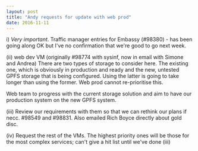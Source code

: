 ```yaml
---
layout: post
title: "Andy requests for update with web prod"
date: 2016-11-11
---
```


i) *Very important*. Traffic manager entries for Embassy (#98380) - has been going along OK but I've no confirmation that we're good to go next week.

(ii) web dev VM (originally #98774 with sysinf, now in email with Simone and Andrea)
There are two types of storage to consider here. The existing one, which is obviously in production and ready and the new, untested GPFS storage that is being configured. Using the latter is going to take longer than using the former. Web prod cannot re-prioritise this.

Web team to progress with the current storage solution and aim to have our production system on the new GPFS system.

(iii) Review our requirements with them so that we can rethink our plans if necc. #98549 and #98831. Also emailed Rich Boyce directly about gold disc. 

(iv) Request the rest of the VMs. The highest priority ones will be those for the most complex services; can't give a hit list until we've done (iii)



